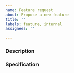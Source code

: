 ```yaml
---
name: Feature request
about: Propose a new feature
title: ''
labels: feature, internal
assignees: ''

---
```


### Description
<!---  Provide the details about the requested feature. -->


### Specification
<!---  Provide the specification for the feature. -->


<!--- Please remember to add other required labels for better searchability -->
